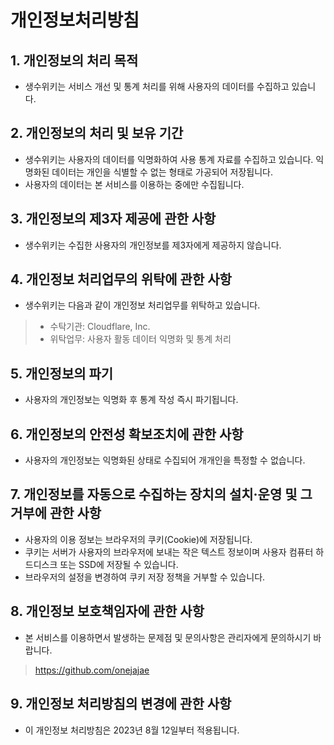 # 개인정보처리방침

## 1. 개인정보의 처리 목적
* 생수위키는 서비스 개선 및 통계 처리를 위해 사용자의 데이터를 수집하고 있습니다.

## 2. 개인정보의 처리 및 보유 기간
* 생수위키는 사용자의 데이터를 익명화하여 사용 통계 자료를 수집하고 있습니다. 익명화된 데이터는 개인을 식별할 수 없는 형태로 가공되어 저장됩니다. 
* 사용자의 데이터는 본 서비스를 이용하는 중에만 수집됩니다. 

## 3. 개인정보의 제3자 제공에 관한 사항
* 생수위키는 수집한 사용자의 개인정보를 제3자에게 제공하지 않습니다.

## 4. 개인정보 처리업무의 위탁에 관한 사항
* 생수위키는 다음과 같이 개인정보 처리업무를 위탁하고 있습니다.
> * 수탁기관: Cloudflare, Inc.
> * 위탁업무: 사용자 활동 데이터 익명화 및 통계 처리

## 5. 개인정보의 파기
* 사용자의 개인정보는 익명화 후 통계 작성 즉시 파기됩니다.

## 6. 개인정보의 안전성 확보조치에 관한 사항
* 사용자의 개인정보는 익명화된 상태로 수집되어 개개인을 특정할 수 없습니다.

## 7. 개인정보를 자동으로 수집하는 장치의 설치·운영 및 그 거부에 관한 사항
* 사용자의 이용 정보는 브라우저의 쿠키(Cookie)에 저장됩니다.
* 쿠키는 서버가 사용자의 브라우저에 보내는 작은 텍스트 정보이며 사용자 컴퓨터 하드디스크 또는 SSD에 저장될 수 있습니다.
* 브라우저의 설정을 변경하여 쿠키 저장 정책을 거부할 수 있습니다.

## 8. 개인정보 보호책임자에 관한 사항
* 본 서비스를 이용하면서 발생하는 문제점 및 문의사항은 관리자에게 문의하시기 바랍니다.
> https://github.com/onejajae

## 9. 개인정보 처리방침의 변경에 관한 사항
* 이 개인정보 처리방침은 2023년 8월 12일부터 적용됩니다.
